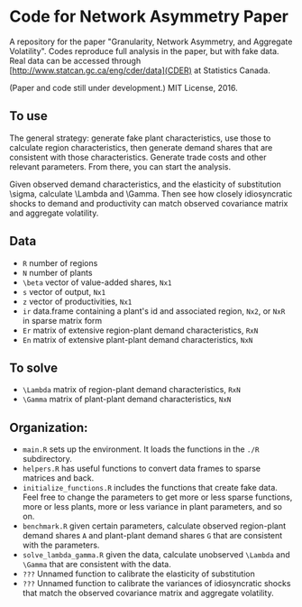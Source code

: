 # Code for Network Asymmetry Paper

A repository for the paper "Granularity, Network Asymmetry, and Aggregate Volatility". Codes reproduce full analysis in the paper, but with fake data. Real data can be accessed through [http://www.statcan.gc.ca/eng/cder/data](CDER) at Statistics Canada.

(Paper and code still under development.) MIT License, 2016.

## To use

The general strategy: generate fake plant characteristics, use those to calculate region characteristics, then generate demand shares that are consistent with those characteristics. Generate trade costs and other relevant parameters. From there, you can start the analysis. 

Given observed demand characteristics, and the elasticity of substitution \sigma, calculate \Lambda and \Gamma. Then see how closely idiosyncratic shocks to demand and productivity can match observed covariance matrix and aggregate volatility.

## Data

* ```R``` number of regions
* ```N``` number of plants
* ```\beta``` vector of value-added shares, ```Nx1```
* ```s``` vector of output, ```Nx1```
* ```z``` vector of productivities, ```Nx1```
* ```ir``` data.frame containing a plant's id and associated region, ```Nx2```, or ```NxR``` in sparse matrix form
* ```Er``` matrix of extensive region-plant demand characteristics, ```RxN```
* ```En``` matrix of extensive plant-plant demand characteristics, ```NxN```

## To solve

* ```\Lambda``` matrix of region-plant demand characteristics, ```RxN```
* ```\Gamma``` matrix of plant-plant demand characteristics, ```NxN```


## Organization:

* ```main.R``` sets up the environment. It loads the functions in the ```./R``` subdirectory.
* ```helpers.R``` has useful functions to convert data frames to sparse matrices and back.
* ```initialize_functions.R``` includes the functions that create fake data. Feel free to change the parameters to get more or less sparse functions, more or less plants, more or less variance in plant parameters, and so on.
* ```benchmark.R``` given certain parameters, calculate observed region-plant demand shares ```A``` and plant-plant demand shares ```G``` that are consistent with the parameters.
* ```solve_lambda_gamma.R``` given the data, calculate unobserved ```\Lambda``` and ```\Gamma``` that are consistent with the data.
* ```???``` Unnamed function to calibrate the elasticity of substitution
* ```???``` Unnamed function to calibrate the variances of idiosyncratic shocks that match the observed covariance matrix and aggregate volatility.




